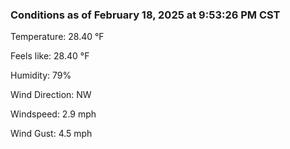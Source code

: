 ### Conditions as of February 18, 2025 at 9:53:26 PM CST 

Temperature: 28.40 &deg;F

Feels like: 28.40 &deg;F

Humidity: 79%

Wind Direction: NW

Windspeed: 2.9 mph

Wind Gust: 4.5 mph

